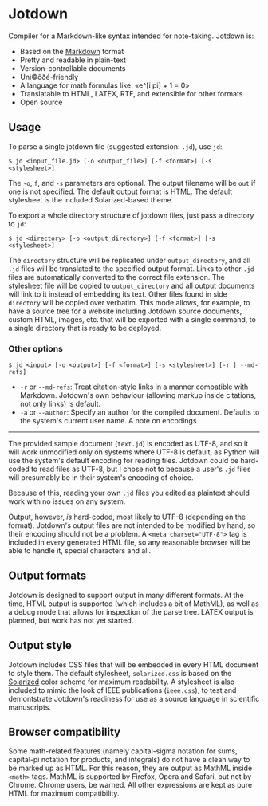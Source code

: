 Jotdown
=======

Compiler for a Markdown-like syntax intended for note-taking. Jotdown is:

* Based on the [Markdown](http://daringfireball.net/projects/markdown/) format
* Pretty and readable in plain-text
* Version-controllable documents
* Ünì©ôðé-friendly
* A language for math formulas like: «e^[i pi] + 1 = 0»
* Translatable to HTML, LATEX, RTF, and extensible for other formats
* Open source

Usage
-----

To parse a single jotdown file (suggested extension: `.jd`), use `jd`:

    $ jd <input_file.jd> [-o <output_file>] [-f <format>] [-s <stylesheet>]
    
The `-o`, `f`, and `-s` parameters are optional. The output filename will be `out` if one is not specified. The default output format is HTML. The default stylesheet is the included Solarized-based theme.

To export a whole directory structure of jotdown files, just pass a directory to `jd`:

    $ jd <directory> [-o <output_directory>] [-f <format>] [-s <stylesheet>]

The `directory` structure will be replicated under `output_directory`, and all `.jd` files will be translated to the specified output format. Links to other `.jd` files are automatically converted to the correct file extension. The stylesheet file will be copied to `output_directory` and all output documents will link to it instead of embedding its text. Other files found in side `directory` will be copied over verbatim. This mode allows, for example, to have a source tree for a website including Jotdown source documents, custom HTML, images, etc. that will be exported with a single command, to a single directory that is ready to be deployed.

### Other options

    $ jd <input> [-o <output>] [-f <format>] [-s <stylesheet>] [-r | --md-refs]

* `-r` or `--md-refs`: Treat citation-style links in a manner compatible with Markdown. Jotdown's own behaviour (allowing markup inside citations, not only links) is default.
* `-a` or `--author`: Specify an author for the compiled document. Defaults to the system's current user name.
A note on encodings
-------------------

The provided sample document (`text.jd`) is encoded as UTF-8, and so it will work unmodified only on systems where UTF-8 is default, as Python will use the system's default encoding for reading files. Jotdown could be hard-coded to read files as UTF-8, but I chose not to because a user's `.jd` files will presumably be in their system's encoding of choice.

Because of this, reading your own `.jd` files you edited as plaintext should work with no issues on any system.

Output, however, *is* hard-coded, most likely to UTF-8 (depending on the format). Jotdown's output files are not intended to be modified by hand, so their encoding should not be a problem. A `<meta charset="UTF-8">` tag is included in every generated HTML file, so any reasonable browser will be able to handle it, special characters and all.

Output formats
--------------

Jotdown is designed to support output in many different formats. At the time, HTML output is supported (which includes a bit of MathML), as well as a debug mode that allows for inspection of the parse tree. LATEX output is planned, but work has not yet started.

Output style
------------

Jotdown includes CSS files that will be embedded in every HTML document to style them. The default stylesheet, `solarized.css` is based on the [Solarized](http://ethanschoonover.com/solarized) color scheme for maximum readability. A stylesheet is also included to mimic the look of IEEE publications (`ieee.css`), to test and demontstrate Jotdown's readiness for use as a source language in scientific manuscripts.

Browser compatibility
---------------------

Some math-related features (namely capital-sigma notation for sums, capital-pi notation for products, and integrals) do not have a clean way to be marked up as HTML. For this reason, they are output as MathML inside `<math>` tags. MathML is supported by Firefox, Opera and Safari, but not by Chrome. Chrome users, be warned. All other expressions are kept as pure HTML for maximum compatibility.

